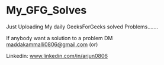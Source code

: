 # My_GFG_Solves

Just Uploading My daily GeeksForGeeks solved Problems.......

If anybody want a solution to a problem DM maddakammalli0806@gmail.com (or)

Linkedin: www.linkedin.com/in/arjun0806
